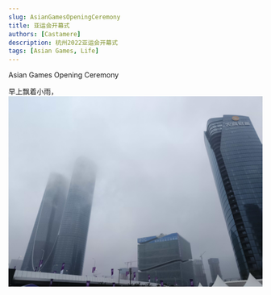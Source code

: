 ```yaml
---
slug: AsianGamesOpeningCeremony
title: 亚运会开幕式
authors: [Castamere]
description: 杭州2022亚运会开幕式
tags: [Asian Games, Life]
---
```


Asian Games Opening Ceremony

<!--truncate-->

早上飘着小雨，
![双峰插云](./img/双峰插云.jpg)